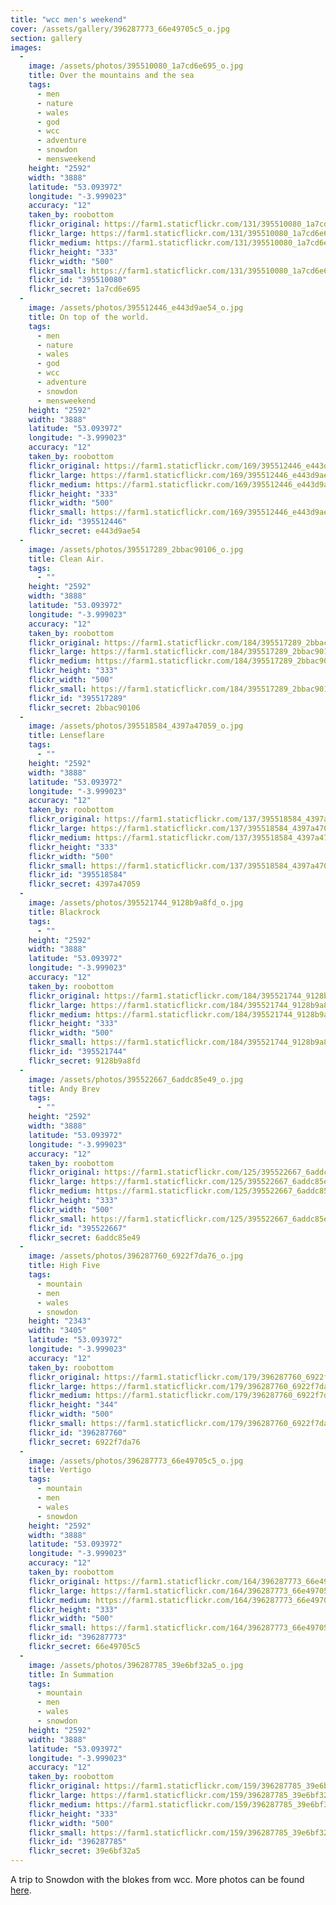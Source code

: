 ```yaml
---
title: "wcc men's weekend"
cover: /assets/gallery/396287773_66e49705c5_o.jpg
section: gallery
images:
  - 
    image: /assets/photos/395510080_1a7cd6e695_o.jpg
    title: Over the mountains and the sea
    tags:
      - men
      - nature
      - wales
      - god
      - wcc
      - adventure
      - snowdon
      - mensweekend
    height: "2592"
    width: "3888"
    latitude: "53.093972"
    longitude: "-3.999023"
    accuracy: "12"
    taken_by: roobottom
    flickr_original: https://farm1.staticflickr.com/131/395510080_1a7cd6e695_o.jpg
    flickr_large: https://farm1.staticflickr.com/131/395510080_1a7cd6e695_b.jpg
    flickr_medium: https://farm1.staticflickr.com/131/395510080_1a7cd6e695.jpg
    flickr_height: "333"
    flickr_width: "500"
    flickr_small: https://farm1.staticflickr.com/131/395510080_1a7cd6e695_m.jpg
    flickr_id: "395510080"
    flickr_secret: 1a7cd6e695
  - 
    image: /assets/photos/395512446_e443d9ae54_o.jpg
    title: On top of the world.
    tags:
      - men
      - nature
      - wales
      - god
      - wcc
      - adventure
      - snowdon
      - mensweekend
    height: "2592"
    width: "3888"
    latitude: "53.093972"
    longitude: "-3.999023"
    accuracy: "12"
    taken_by: roobottom
    flickr_original: https://farm1.staticflickr.com/169/395512446_e443d9ae54_o.jpg
    flickr_large: https://farm1.staticflickr.com/169/395512446_e443d9ae54_b.jpg
    flickr_medium: https://farm1.staticflickr.com/169/395512446_e443d9ae54.jpg
    flickr_height: "333"
    flickr_width: "500"
    flickr_small: https://farm1.staticflickr.com/169/395512446_e443d9ae54_m.jpg
    flickr_id: "395512446"
    flickr_secret: e443d9ae54
  - 
    image: /assets/photos/395517289_2bbac90106_o.jpg
    title: Clean Air.
    tags:
      - ""
    height: "2592"
    width: "3888"
    latitude: "53.093972"
    longitude: "-3.999023"
    accuracy: "12"
    taken_by: roobottom
    flickr_original: https://farm1.staticflickr.com/184/395517289_2bbac90106_o.jpg
    flickr_large: https://farm1.staticflickr.com/184/395517289_2bbac90106_b.jpg
    flickr_medium: https://farm1.staticflickr.com/184/395517289_2bbac90106.jpg
    flickr_height: "333"
    flickr_width: "500"
    flickr_small: https://farm1.staticflickr.com/184/395517289_2bbac90106_m.jpg
    flickr_id: "395517289"
    flickr_secret: 2bbac90106
  - 
    image: /assets/photos/395518584_4397a47059_o.jpg
    title: Lenseflare
    tags:
      - ""
    height: "2592"
    width: "3888"
    latitude: "53.093972"
    longitude: "-3.999023"
    accuracy: "12"
    taken_by: roobottom
    flickr_original: https://farm1.staticflickr.com/137/395518584_4397a47059_o.jpg
    flickr_large: https://farm1.staticflickr.com/137/395518584_4397a47059_b.jpg
    flickr_medium: https://farm1.staticflickr.com/137/395518584_4397a47059.jpg
    flickr_height: "333"
    flickr_width: "500"
    flickr_small: https://farm1.staticflickr.com/137/395518584_4397a47059_m.jpg
    flickr_id: "395518584"
    flickr_secret: 4397a47059
  - 
    image: /assets/photos/395521744_9128b9a8fd_o.jpg
    title: Blackrock
    tags:
      - ""
    height: "2592"
    width: "3888"
    latitude: "53.093972"
    longitude: "-3.999023"
    accuracy: "12"
    taken_by: roobottom
    flickr_original: https://farm1.staticflickr.com/184/395521744_9128b9a8fd_o.jpg
    flickr_large: https://farm1.staticflickr.com/184/395521744_9128b9a8fd_b.jpg
    flickr_medium: https://farm1.staticflickr.com/184/395521744_9128b9a8fd.jpg
    flickr_height: "333"
    flickr_width: "500"
    flickr_small: https://farm1.staticflickr.com/184/395521744_9128b9a8fd_m.jpg
    flickr_id: "395521744"
    flickr_secret: 9128b9a8fd
  - 
    image: /assets/photos/395522667_6addc85e49_o.jpg
    title: Andy Brev
    tags:
      - ""
    height: "2592"
    width: "3888"
    latitude: "53.093972"
    longitude: "-3.999023"
    accuracy: "12"
    taken_by: roobottom
    flickr_original: https://farm1.staticflickr.com/125/395522667_6addc85e49_o.jpg
    flickr_large: https://farm1.staticflickr.com/125/395522667_6addc85e49_b.jpg
    flickr_medium: https://farm1.staticflickr.com/125/395522667_6addc85e49.jpg
    flickr_height: "333"
    flickr_width: "500"
    flickr_small: https://farm1.staticflickr.com/125/395522667_6addc85e49_m.jpg
    flickr_id: "395522667"
    flickr_secret: 6addc85e49
  - 
    image: /assets/photos/396287760_6922f7da76_o.jpg
    title: High Five
    tags:
      - mountain
      - men
      - wales
      - snowdon
    height: "2343"
    width: "3405"
    latitude: "53.093972"
    longitude: "-3.999023"
    accuracy: "12"
    taken_by: roobottom
    flickr_original: https://farm1.staticflickr.com/179/396287760_6922f7da76_o.jpg
    flickr_large: https://farm1.staticflickr.com/179/396287760_6922f7da76_b.jpg
    flickr_medium: https://farm1.staticflickr.com/179/396287760_6922f7da76.jpg
    flickr_height: "344"
    flickr_width: "500"
    flickr_small: https://farm1.staticflickr.com/179/396287760_6922f7da76_m.jpg
    flickr_id: "396287760"
    flickr_secret: 6922f7da76
  - 
    image: /assets/photos/396287773_66e49705c5_o.jpg
    title: Vertigo
    tags:
      - mountain
      - men
      - wales
      - snowdon
    height: "2592"
    width: "3888"
    latitude: "53.093972"
    longitude: "-3.999023"
    accuracy: "12"
    taken_by: roobottom
    flickr_original: https://farm1.staticflickr.com/164/396287773_66e49705c5_o.jpg
    flickr_large: https://farm1.staticflickr.com/164/396287773_66e49705c5_b.jpg
    flickr_medium: https://farm1.staticflickr.com/164/396287773_66e49705c5.jpg
    flickr_height: "333"
    flickr_width: "500"
    flickr_small: https://farm1.staticflickr.com/164/396287773_66e49705c5_m.jpg
    flickr_id: "396287773"
    flickr_secret: 66e49705c5
  - 
    image: /assets/photos/396287785_39e6bf32a5_o.jpg
    title: In Summation
    tags:
      - mountain
      - men
      - wales
      - snowdon
    height: "2592"
    width: "3888"
    latitude: "53.093972"
    longitude: "-3.999023"
    accuracy: "12"
    taken_by: roobottom
    flickr_original: https://farm1.staticflickr.com/159/396287785_39e6bf32a5_o.jpg
    flickr_large: https://farm1.staticflickr.com/159/396287785_39e6bf32a5_b.jpg
    flickr_medium: https://farm1.staticflickr.com/159/396287785_39e6bf32a5.jpg
    flickr_height: "333"
    flickr_width: "500"
    flickr_small: https://farm1.staticflickr.com/159/396287785_39e6bf32a5_m.jpg
    flickr_id: "396287785"
    flickr_secret: 39e6bf32a5
---
```

A trip to Snowdon with the blokes from wcc. More photos can be found <a href="http://www.roobottom.com/gallery/">here</a>.